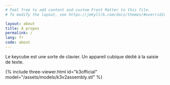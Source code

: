 ```yaml
---
# Feel free to add content and custom Front Matter to this file.
# To modify the layout, see https://jekyllrb.com/docs/themes/#overriding-theme-defaults

layout: about
title: À propos
permalink: /
lang: fr
code: about
---
```


Le keycube est une sorte de clavier. Un appareil cubique dédié à la saisie de texte.

{% include three-viewer.html
     id="k3official"
     model="/assets/models/k3v2assembly.stl" %}
